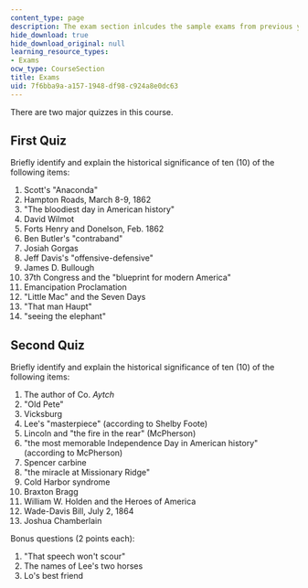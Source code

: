 ```yaml
---
content_type: page
description: The exam section inlcudes the sample exams from previous year.
hide_download: true
hide_download_original: null
learning_resource_types:
- Exams
ocw_type: CourseSection
title: Exams
uid: 7f6bba9a-a157-1948-df98-c924a8e0dc63
---
```


There are two major quizzes in this course.

First Quiz
----------

Briefly identify and explain the historical significance of ten (10) of the following items:

1.  Scott's "Anaconda"
2.  Hampton Roads, March 8-9, 1862
3.  "The bloodiest day in American history"
4.  David Wilmot
5.  Forts Henry and Donelson, Feb. 1862
6.  Ben Butler's "contraband"
7.  Josiah Gorgas
8.  Jeff Davis's "offensive-defensive"
9.  James D. Bullough
10.  37th Congress and the "blueprint for modern America"
11.  Emancipation Proclamation
12.  "Little Mac" and the Seven Days
13.  "That man Haupt"
14.  "seeing the elephant"

Second Quiz
-----------

Briefly identify and explain the historical significance of ten (10) of the following items:

1.  The author of Co. _Aytch_
2.  "Old Pete"
3.  Vicksburg
4.  Lee's "masterpiece" (according to Shelby Foote)
5.  Lincoln and "the fire in the rear" (McPherson)
6.  "the most memorable Independence Day in American history" (according to McPherson)
7.  Spencer carbine
8.  "the miracle at Missionary Ridge"
9.  Cold Harbor syndrome
10.  Braxton Bragg
11.  William W. Holden and the Heroes of America
12.  Wade-Davis Bill, July 2, 1864
13.  Joshua Chamberlain

Bonus questions (2 points each):

1.  "That speech won't scour"
2.  The names of Lee's two horses
3.  Lo's best friend